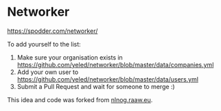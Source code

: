 # Networker

https://spodder.com/networker/

To add yourself to the list:
1. Make sure your organisation exists in https://github.com/yeled/networker/blob/master/data/companies.yml
2. Add your own user to https://github.com/yeled/networker/blob/master/data/users.yml
3. Submit a Pull Request and wait for someone to merge :)

This idea and code was forked from [nlnog.raaw.eu](https://nlnog.raaw.eu).
